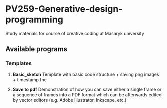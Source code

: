 # PV259-Generative-design-programming
Study materials for course of creative coding at Masaryk university

## Available programs
### Templates

1. **Basic_sketch** Template with basic code structure + saving png images + timestamp fnc

2. **Save to pdf** Demonstration of how you can save either a single frame or a sequence of frames into a PDF format which can be afterwards edited by vector editors (e.g. Adobe Illustrator, Inkscape, etc.)